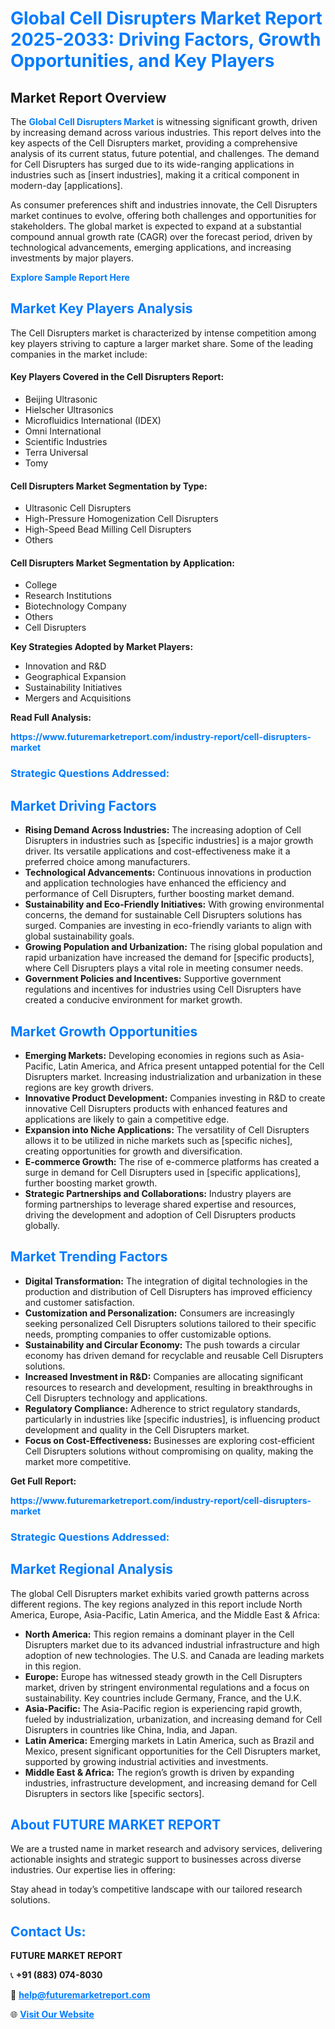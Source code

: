 <h1 style="color: #007BFF;">Global Cell Disrupters Market Report 2025-2033: Driving Factors, Growth Opportunities, and Key Players</h1>

<section id="overview">
<h2>Market Report Overview</h2>
<p>The <a href="https://www.futuremarketreport.com/industry-report/cell-disrupters-market" style="color: #007BFF; text-decoration: none;"><strong>Global Cell Disrupters Market</strong></a> is witnessing significant growth, driven by increasing demand across various industries. This report delves into the key aspects of the Cell Disrupters market, providing a comprehensive analysis of its current status, future potential, and challenges. The demand for Cell Disrupters has surged due to its wide-ranging applications in industries such as [insert industries], making it a critical component in modern-day [applications].</p>
<p>As consumer preferences shift and industries innovate, the Cell Disrupters market continues to evolve, offering both challenges and opportunities for stakeholders. The global market is expected to expand at a substantial compound annual growth rate (CAGR) over the forecast period, driven by technological advancements, emerging applications, and increasing investments by major players.</p>
</section>

<section id="overview">
<p><a href="https://www.futuremarketreport.com/request-sample/reportId=124132" style="color: #007BFF; text-decoration: none;"><strong>Explore Sample Report Here</strong></a></p>
</section>

<section id="key-players">
<h2 style="color: #007BFF;">Market Key Players Analysis</h2>
<p>The Cell Disrupters market is characterized by intense competition among key players striving to capture a larger market share. Some of the leading companies in the market include:</p>
<h4>Key Players Covered in the Cell Disrupters Report:</h4>
<ul><li>Beijing Ultrasonic</li><li>Hielscher Ultrasonics</li><li>Microfluidics International (IDEX)</li><li>Omni International</li><li>Scientific Industries</li><li>Terra Universal</li><li>Tomy</li></ul>
<h4>Cell Disrupters Market Segmentation by Type:</h4>
<ul><li>Ultrasonic Cell Disrupters</li><li>High-Pressure Homogenization Cell Disrupters</li><li>High-Speed Bead Milling Cell Disrupters</li><li>Others</li></ul>

<h4>Cell Disrupters Market Segmentation by Application:</h4>
<ul><li>College</li><li>Research Institutions</li><li>Biotechnology Company</li><li>Others</li><li>Cell Disrupters</li></ul>
<p><strong>Key Strategies Adopted by Market Players:</strong></p>
<ul>
<li>Innovation and R&D</li>
<li>Geographical Expansion</li>
<li>Sustainability Initiatives</li>
<li>Mergers and Acquisitions</li>
</ul>
</section>

<section>
<p><strong>Read Full Analysis: </strong></p><a href="https://www.futuremarketreport.com/industry-report/cell-disrupters-market" style="color: #007BFF; text-decoration: none;"><strong>https://www.futuremarketreport.com/industry-report/cell-disrupters-market</strong></a>
<h3 style="color: #007BFF;">Strategic Questions Addressed:</h3>
</section>

<section id="driving-factors">
<h2 style="color: #007BFF;">Market Driving Factors</h2>
<ul>
<li><strong>Rising Demand Across Industries:</strong> The increasing adoption of Cell Disrupters in industries such as [specific industries] is a major growth driver. Its versatile applications and cost-effectiveness make it a preferred choice among manufacturers.</li>
<li><strong>Technological Advancements:</strong> Continuous innovations in production and application technologies have enhanced the efficiency and performance of Cell Disrupters, further boosting market demand.</li>
<li><strong>Sustainability and Eco-Friendly Initiatives:</strong> With growing environmental concerns, the demand for sustainable Cell Disrupters solutions has surged. Companies are investing in eco-friendly variants to align with global sustainability goals.</li>
<li><strong>Growing Population and Urbanization:</strong> The rising global population and rapid urbanization have increased the demand for [specific products], where Cell Disrupters plays a vital role in meeting consumer needs.</li>
<li><strong>Government Policies and Incentives:</strong> Supportive government regulations and incentives for industries using Cell Disrupters have created a conducive environment for market growth.</li>
</ul>
</section>

<section id="growth-opportunities">
<h2 style="color: #007BFF;">Market Growth Opportunities</h2>
<ul>
<li><strong>Emerging Markets:</strong> Developing economies in regions such as Asia-Pacific, Latin America, and Africa present untapped potential for the Cell Disrupters market. Increasing industrialization and urbanization in these regions are key growth drivers.</li>
<li><strong>Innovative Product Development:</strong> Companies investing in R&D to create innovative Cell Disrupters products with enhanced features and applications are likely to gain a competitive edge.</li>
<li><strong>Expansion into Niche Applications:</strong> The versatility of Cell Disrupters allows it to be utilized in niche markets such as [specific niches], creating opportunities for growth and diversification.</li>
<li><strong>E-commerce Growth:</strong> The rise of e-commerce platforms has created a surge in demand for Cell Disrupters used in [specific applications], further boosting market growth.</li>
<li><strong>Strategic Partnerships and Collaborations:</strong> Industry players are forming partnerships to leverage shared expertise and resources, driving the development and adoption of Cell Disrupters products globally.</li>
</ul>
</section>

<section id="trending-factors">
<h2 style="color: #007BFF;">Market Trending Factors</h2>
<ul>
<li><strong>Digital Transformation:</strong> The integration of digital technologies in the production and distribution of Cell Disrupters has improved efficiency and customer satisfaction.</li>
<li><strong>Customization and Personalization:</strong> Consumers are increasingly seeking personalized Cell Disrupters solutions tailored to their specific needs, prompting companies to offer customizable options.</li>
<li><strong>Sustainability and Circular Economy:</strong> The push towards a circular economy has driven demand for recyclable and reusable Cell Disrupters solutions.</li>
<li><strong>Increased Investment in R&D:</strong> Companies are allocating significant resources to research and development, resulting in breakthroughs in Cell Disrupters technology and applications.</li>
<li><strong>Regulatory Compliance:</strong> Adherence to strict regulatory standards, particularly in industries like [specific industries], is influencing product development and quality in the Cell Disrupters market.</li>
<li><strong>Focus on Cost-Effectiveness:</strong> Businesses are exploring cost-efficient Cell Disrupters solutions without compromising on quality, making the market more competitive.</li>
</ul>
</section>

<section>
<p><strong>Get Full Report: </strong></p><a href="https://www.futuremarketreport.com/industry-report/cell-disrupters-market" style="color: #007BFF; text-decoration: none;"><strong>https://www.futuremarketreport.com/industry-report/cell-disrupters-market</strong></a>
<h3 style="color: #007BFF;">Strategic Questions Addressed:</h3>
</section>


<section id="regional-analysis">
<h2 style="color: #007BFF;">Market Regional Analysis</h2>
<p>The global Cell Disrupters market exhibits varied growth patterns across different regions. The key regions analyzed in this report include North America, Europe, Asia-Pacific, Latin America, and the Middle East & Africa:</p>
<ul>
<li><strong>North America:</strong> This region remains a dominant player in the Cell Disrupters market due to its advanced industrial infrastructure and high adoption of new technologies. The U.S. and Canada are leading markets in this region.</li>
<li><strong>Europe:</strong> Europe has witnessed steady growth in the Cell Disrupters market, driven by stringent environmental regulations and a focus on sustainability. Key countries include Germany, France, and the U.K.</li>
<li><strong>Asia-Pacific:</strong> The Asia-Pacific region is experiencing rapid growth, fueled by industrialization, urbanization, and increasing demand for Cell Disrupters in countries like China, India, and Japan.</li>
<li><strong>Latin America:</strong> Emerging markets in Latin America, such as Brazil and Mexico, present significant opportunities for the Cell Disrupters market, supported by growing industrial activities and investments.</li>
<li><strong>Middle East & Africa:</strong> The region’s growth is driven by expanding industries, infrastructure development, and increasing demand for Cell Disrupters in sectors like [specific sectors].</li>
</ul>
</section>

<footer>
<h2 style="color: #007BFF;">About FUTURE MARKET REPORT</h2>
<p>We are a trusted name in market research and advisory services, delivering actionable insights and strategic support to businesses across diverse industries. Our expertise lies in offering:</p>

<p>Stay ahead in today’s competitive landscape with our tailored research solutions.</p>

<h2 style="color: #007BFF;">Contact Us:</h2>
<p><strong>FUTURE MARKET REPORT</strong></p>
<p>📞 <strong>+91 (883) 074-8030</strong></p>
<p>📧 <strong><a href="mailto:help@futuremarketreport.com" style="color: #007BFF;">help@futuremarketreport.com</a></strong></p>
<p>🌐 <strong><a href="https://www.futuremarketreport.com/" style="color: #007BFF;">Visit Our Website</a></strong></p>
</footer>